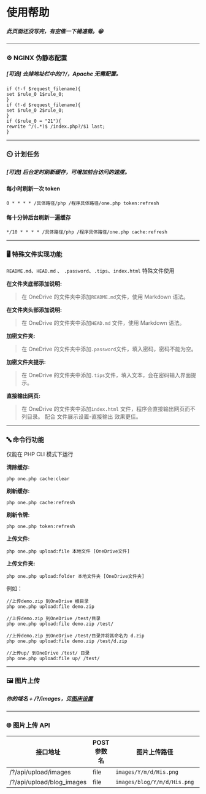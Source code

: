 # 使用帮助

##### 此页面还没写完，有空催一下楊遠徵。😁



---



### **⚙ NGINX 伪静态配置**
##### [可选] 去掉地址栏中的/?/，Apache 无需配置。
```
if (!-f $request_filename){
set $rule_0 1$rule_0;
}
if (!-d $request_filename){
set $rule_0 2$rule_0;
}
if ($rule_0 = "21"){
rewrite ^/(.*)$ /index.php?/$1 last;
}
```



---



### **⏲️ 计划任务**
##### [可选] 后台定时刷新缓存，可增加前台访问的速度。
#### 每小时刷新一次 token
```
0 * * * * /具体路径/php /程序具体路径/one.php token:refresh
```

#### 每十分钟后台刷新一遍缓存
```
*/10 * * * * /具体路径/php /程序具体路径/one.php cache:refresh
```



---



### **🖥️ 特殊文件实现功能**
` README.md `、`HEAD.md` 、 `.password`、`.tips`、`index.html` 特殊文件使用

**在文件夹底部添加说明:**
> 在 OneDrive 的文件夹中添加` README.md `文件，使用 Markdown 语法。

**在文件夹头部添加说明:**
> 在 OneDrive 的文件夹中添加`HEAD.md` 文件，使用 Markdown 语法。

**加密文件夹:**
> 在 OneDrive 的文件夹中添加`.password`文件，填入密码，密码不能为空。

**加密文件夹提示:**
> 在 OneDrive 的文件夹中添加`.tips`文件，填入文本，会在密码输入界面提示。

**直接输出网页:**
> 在 OneDrive 的文件夹中添加`index.html` 文件，程序会直接输出网页而不列目录。
> 配合 文件展示设置-直接输出 效果更佳。



---



### **🔤 命令行功能**
仅能在 PHP CLI 模式下运行

**清除缓存:**
```
php one.php cache:clear
```

**刷新缓存:**
```
php one.php cache:refresh
```

**刷新令牌:**
```
php one.php token:refresh
```

**上传文件:**  
```
php one.php upload:file 本地文件 [OneDrive文件]
```

**上传文件夹:**
```
php one.php upload:folder 本地文件夹 [OneDrive文件夹]
```

例如：
```
//上传demo.zip 到OneDrive 根目录
php one.php upload:file demo.zip

//上传demo.zip 到OneDrive /test/目录
php one.php upload:file demo.zip /test/

//上传demo.zip 到OneDrive /test/目录并将其命名为 d.zip
php one.php upload:file demo.zip /test/d.zip

//上传up/ 到OneDrive /test/ 目录
php one.php upload:file up/ /test/
```



---



### **🖼️ 图片上传**
##### 你的域名 + /?/images，见[图床设置](?/admin/images "图床设置")



---



### **🌐 图片上传 API**
| 接口地址                   | POST 参数名 | 图片上传路径                 | 图片大小限制 |
| ------------------------- | ----------- | --------------------------- | ----------- |
| /?/api/upload/images      | file        | `images/Y/m/d/His.png`      | 4MB         |
| /?/api/upload/blog_images | file        | `images/blog/Y/m/d/His.png` | 4MB         |

